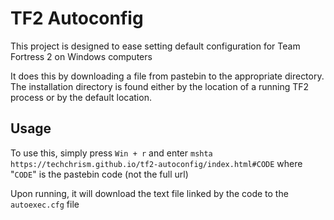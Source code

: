 # TF2 Autoconfig
This project is designed to ease setting default configuration for Team Fortress 2 on Windows computers

It does this by downloading a file from pastebin to the appropriate directory.
The installation directory is found either by the location of a running TF2 process or by the default location.

## Usage
To use this, simply press `Win + r` and enter `mshta https://techchrism.github.io/tf2-autoconfig/index.html#CODE` where "`CODE`" is the pastebin code (not the full url)

Upon running, it will download the text file linked by the code to the `autoexec.cfg` file
